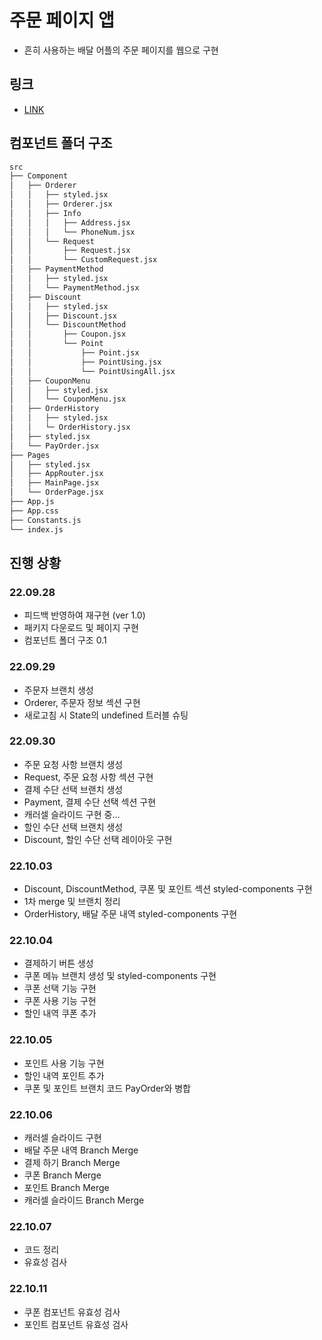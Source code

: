 # 주문 페이지 앱

- 흔히 사용하는 배달 어플의 주문 페이지를 웹으로 구현

## 링크

- [LINK](https://youyou94.github.io/order-app/)

## 컴포넌트 폴더 구조

```bash
src
├── Component
│   ├── Orderer
│   │   ├── styled.jsx
│   │   ├── Orderer.jsx
│   │   ├── Info
│   │   │   ├── Address.jsx
│   │   │   └── PhoneNum.jsx
│   │   └── Request
│   │       ├── Request.jsx
│   │       └── CustomRequest.jsx
│   ├── PaymentMethod
│   │   ├── styled.jsx
│   │   └── PaymentMethod.jsx
│   ├── Discount
│   │   ├── styled.jsx
│   │   ├── Discount.jsx
│   │   └── DiscountMethod
│   │       ├── Coupon.jsx
│   │       └── Point
│   │           ├── Point.jsx
│   │           ├── PointUsing.jsx
│   │           └── PointUsingAll.jsx
│   ├── CouponMenu
│   │   ├── styled.jsx
│   │   └── CouponMenu.jsx
│   ├── OrderHistory
│   │   ├── styled.jsx
│   │   └─ OrderHistory.jsx
│   ├── styled.jsx
│   └── PayOrder.jsx
├── Pages
│   ├── styled.jsx
│   ├── AppRouter.jsx
│   ├── MainPage.jsx
│   └── OrderPage.jsx
├── App.js
├── App.css
├── Constants.js
└── index.js
```

## 진행 상황

### 22.09.28

- 피드백 반영하여 재구현 (ver 1.0)
- 패키지 다운로드 및 페이지 구현
- 컴포넌트 폴더 구조 0.1

### 22.09.29

- 주문자 브랜치 생성
- Orderer, 주문자 정보 섹션 구현
- 새로고침 시 State의 undefined 트러블 슈팅

### 22.09.30

- 주문 요청 사항 브랜치 생성
- Request, 주문 요청 사항 섹션 구현
- 결제 수단 선택 브랜치 생성
- Payment, 결제 수단 선택 섹션 구현
- 캐러셀 슬라이드 구현 중...
- 할인 수단 선택 브랜치 생성
- Discount, 할인 수단 선택 레이아웃 구현

### 22.10.03

- Discount, DiscountMethod, 쿠폰 및 포인트 섹션 styled-components 구현
- 1차 merge 및 브랜치 정리
- OrderHistory, 배달 주문 내역 styled-components 구현

### 22.10.04

- 결제하기 버튼 생성
- 쿠폰 메뉴 브랜치 생성 및 styled-components 구현
- 쿠폰 선택 기능 구현
- 쿠폰 사용 기능 구현
- 할인 내역 쿠폰 추가

### 22.10.05

- 포인트 사용 기능 구현
- 할인 내역 포인트 추가
- 쿠폰 및 포인트 브랜치 코드 PayOrder와 병합

### 22.10.06

- 캐러셀 슬라이드 구현
- 배달 주문 내역 Branch Merge
- 결제 하기 Branch Merge
- 쿠폰 Branch Merge
- 포인트 Branch Merge
- 캐러셀 슬라이드 Branch Merge

### 22.10.07

- 코드 정리
- 유효성 검사

### 22.10.11

- 쿠폰 컴포넌트 유효성 검사
- 포인트 컴포넌트 유효성 검사
